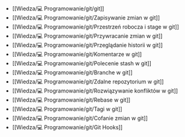 - [[Wiedza/💻 Programowanie/git/git]]
- [[Wiedza/💻 Programowanie/git/Zapisywanie zmian w git]]
- [[Wiedza/💻 Programowanie/git/Przestrzeń robocza i stage w git]]
- [[Wiedza/💻 Programowanie/git/Przywracanie zmian w git]]
- [[Wiedza/💻 Programowanie/git/Przeglądanie historii w git]]
- [[Wiedza/💻 Programowanie/git/Komentarze w git]]
- [[Wiedza/💻 Programowanie/git/Polecenie stash w git]]
- [[Wiedza/💻 Programowanie/git/Branche w git]]
- [[Wiedza/💻 Programowanie/git/Zdalne repozytorium w git]]
- [[Wiedza/💻 Programowanie/git/Rozwiązywanie konfliktów w git]]
- [[Wiedza/💻 Programowanie/git/Rebase w git]]
- [[Wiedza/💻 Programowanie/git/Tagi w git]]
- [[Wiedza/💻 Programowanie/git/Cofanie zmian w git]]
- [[Wiedza/💻 Programowanie/git/Git Hooks]]